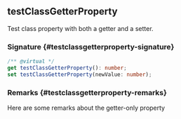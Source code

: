## testClassGetterProperty

Test class property with both a getter and a setter.

### Signature {#testclassgetterproperty-signature}

```typescript
/** @virtual */
get testClassGetterProperty(): number;
set testClassGetterProperty(newValue: number);
```

### Remarks {#testclassgetterproperty-remarks}

Here are some remarks about the getter-only property
